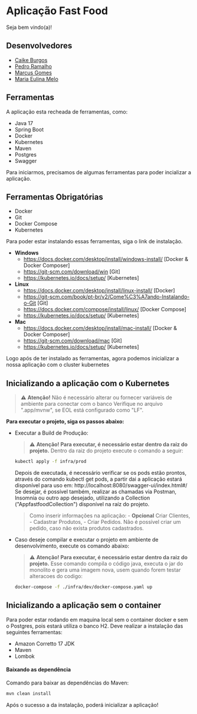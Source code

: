 # Aplicação Fast Food

Seja bem vindo(a)!

## Desenvolvedores
 
 - [Caike Burgos](https://github.com/caikeburgos)
 - [Pedro Ramalho](https://github.com/pedroph23)
 - [Marcus Gomes](https://github.com/mvgv)
 - [Maria Eulina Melo](https://github.com/xLinaMeloox)

    
## Ferramentas

A aplicação esta recheada de ferramentas, como:
- Java 17
- Spring Boot
- Docker
- Kubernetes
- Maven
- Postgres
- Swagger
    

Para iniciarmos, precisamos de algumas ferramentas para poder incializar a aplicação.
## Ferramentas Obrigatórias
- Docker 
- Git
- Docker Compose
- Kubernetes


Para poder estar instalando essas ferramentas, siga o link de instalação.

- **Windows**
   - https://docs.docker.com/desktop/install/windows-install/ [Docker & Docker Composer]
   - https://git-scm.com/download/win [Git]
   - https://kubernetes.io/docs/setup/ [Kubernetes]
 - **Linux**
   - https://docs.docker.com/desktop/install/linux-install/ [Docker]
   - https://git-scm.com/book/pt-br/v2/Come%C3%A7ando-Instalando-o-Git [Git]
   - https://docs.docker.com/compose/install/linux/ [Docker Compose]
   - https://kubernetes.io/docs/setup/ [Kubernetes]
 - **Mac**
   - https://docs.docker.com/desktop/install/mac-install/ [Docker & Docker Composer]
   - https://git-scm.com/download/mac [Git]
   - https://kubernetes.io/docs/setup/ [Kubernetes]

Logo após de ter instalado as ferramentas, agora podemos inicializar a nossa aplicação com o cluster kubernetes

## Inicializando a aplicação com o Kubernetes


> ⚠️ **Atenção!** 
>  Não é necessário alterar ou fornecer variáveis de ambiente para conectar com o banco
>  Verifique no arquivo ".app/mvnw", se EOL está configurado como "LF". 

**Para executar o projeto, siga os passos abaixo:**
- Executar a Build de Produção:
    > ⚠️ **Atenção! Para executar, é necessário estar dentro da raiz do projeto.**
    Dentro da raiz do projeto execute o comando a seguir:

    ```sh
    kubectl apply -f infra/prod
    ```
    Depois de executada, é necessário verificar se os pods estão prontos, através do comando kubectl get pods, a partir dai a aplicação estará disponível para uso em: http://localhost:8080/swagger-ui/index.html#/
    Se desejar, é possível também, realizar as chamadas via Postman, Insomnia ou outro app desejado, utilizando a Collection ("AppfastfoodCollection") disponível na raíz do projeto.

    > Como inserir informações na aplicação:
      - **Opcional** Criar Clientes,
      - Cadastrar Produtos,
      - Criar Pedidos.
      Não é possível criar um pedido, caso não exista produtos cadastrados.

- Caso deseje compilar e executar o projeto em ambiente de desenvolvimento, execute os comando abaixo:
    > ⚠️ **Atenção! Para executar, é necessário estar dentro da raiz do projeto.**
    Esse comando compila o código java, executa o jar do monolito e gera uma imagem nova, usem quando forem testar alteracoes do codigo:

    ```sh
    docker-compose -f ./infra/dev/docker-compose.yaml up 
    ```

## Inicializando a aplicação sem o container

Para poder estar rodando em maquina local sem o container docker e sem o Postgres, pois estará utiliza o banco H2. Deve realizar a instalação das seguintes ferramentas:

- Amazon Corretto 17 JDK
- Maven
- Lombok

#### Baixando as dependência
Comando para baixar as dependências do Maven:
```sh
mvn clean install 
```

Após o sucesso a da instalação, poderá inicializar a aplicação!
